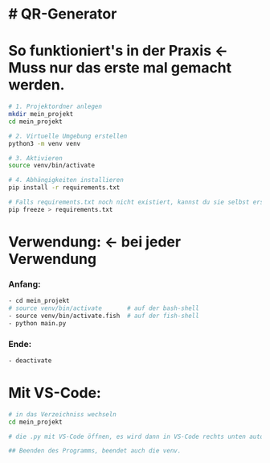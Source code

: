 # # QR-Generator

# So funktioniert's in der Praxis <- Muss nur das erste mal gemacht werden.
```bash
# 1. Projektordner anlegen
mkdir mein_projekt
cd mein_projekt

# 2. Virtuelle Umgebung erstellen
python3 -m venv venv

# 3. Aktivieren
source venv/bin/activate

# 4. Abhängigkeiten installieren
pip install -r requirements.txt

# Falls requirements.txt noch nicht existiert, kannst du sie selbst erstellen oder mit pip freeze generieren:
pip freeze > requirements.txt  
```

# Verwendung: <- bei jeder Verwendung
### Anfang:
```bash
- cd mein_projekt
# source venv/bin/activate       # auf der bash-shell
- source venv/bin/activate.fish  # auf der fish-shell
- python main.py
```

### Ende:
```bash
- deactivate
```

# Mit VS-Code:
```bash
# in das Verzeichniss wechseln
cd mein_projekt

# die .py mit VS-Code öffnen, es wird dann in VS-Code rechts unten automatisch die venv angezeigt

## Beenden des Programms, beendet auch die venv.
```
